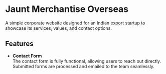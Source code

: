 # Jaunt Merchantise Overseas

A simple corporate website designed for an Indian export startup to showcase its services, values, and contact options.

## Features

- **Contact Form**  
  The contact form is fully functional, allowing users to reach out directly. Submitted forms are processed and emailed to the team seamlessly.